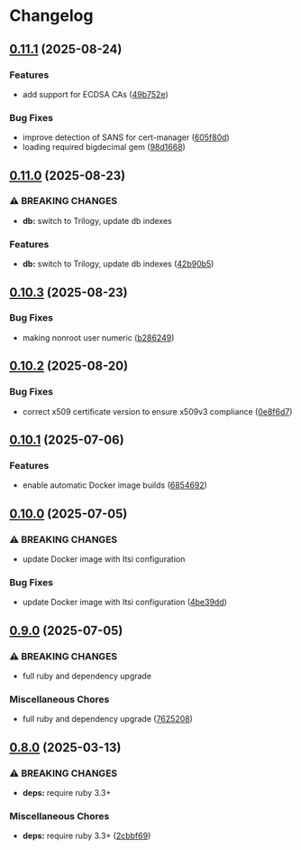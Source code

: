 # Changelog

## [0.11.1](https://github.com/jgnagy/bullion/compare/bullion/v0.11.0...bullion/v0.11.1) (2025-08-24)


### Features

* add support for ECDSA CAs ([49b752e](https://github.com/jgnagy/bullion/commit/49b752ef6fde2b0543b59fb1c5977073f21b6731))


### Bug Fixes

* improve detection of SANS for cert-manager ([605f80d](https://github.com/jgnagy/bullion/commit/605f80d97135727ab9a962d6c3078b2b4a74b533))
* loading required bigdecimal gem ([98d1668](https://github.com/jgnagy/bullion/commit/98d1668da600bba890dd0eb035af4a363fa79eef))

## [0.11.0](https://github.com/jgnagy/bullion/compare/bullion/v0.10.3...bullion/v0.11.0) (2025-08-23)


### ⚠ BREAKING CHANGES

* **db:** switch to Trilogy, update db indexes

### Features

* **db:** switch to Trilogy, update db indexes ([42b90b5](https://github.com/jgnagy/bullion/commit/42b90b5977cd497b46654ecf17085715fa6db080))

## [0.10.3](https://github.com/jgnagy/bullion/compare/bullion/v0.10.2...bullion/v0.10.3) (2025-08-23)


### Bug Fixes

* making nonroot user numeric ([b286249](https://github.com/jgnagy/bullion/commit/b28624969b440d0d7fbc87ebef87a00862295183))

## [0.10.2](https://github.com/jgnagy/bullion/compare/bullion/v0.10.1...bullion/v0.10.2) (2025-08-20)


### Bug Fixes

* correct x509 certificate version to ensure x509v3 compliance ([0e8f6d7](https://github.com/jgnagy/bullion/commit/0e8f6d7bb6fc9b6913cff84390b1a5c436b53d2c))

## [0.10.1](https://github.com/jgnagy/bullion/compare/bullion/v0.10.0...bullion/v0.10.1) (2025-07-06)


### Features

* enable automatic Docker image builds ([6854692](https://github.com/jgnagy/bullion/commit/685469269d1f7e5b11c3c87bcd814225d5a26d1e))

## [0.10.0](https://github.com/jgnagy/bullion/compare/bullion/v0.9.0...bullion/v0.10.0) (2025-07-05)


### ⚠ BREAKING CHANGES

* update Docker image with Itsi configuration

### Bug Fixes

* update Docker image with Itsi configuration ([4be39dd](https://github.com/jgnagy/bullion/commit/4be39dd6200f058907029e23a07f19241705b701))

## [0.9.0](https://github.com/jgnagy/bullion/compare/bullion/v0.8.0...bullion/v0.9.0) (2025-07-05)


### ⚠ BREAKING CHANGES

* full ruby and dependency upgrade

### Miscellaneous Chores

* full ruby and dependency upgrade ([7625208](https://github.com/jgnagy/bullion/commit/7625208b1c4fa6b1acb5a0c9e7362001d66e4e08))

## [0.8.0](https://github.com/jgnagy/bullion/compare/bullion-v0.7.3...bullion/v0.8.0) (2025-03-13)


### ⚠ BREAKING CHANGES

* **deps:** require ruby 3.3+

### Miscellaneous Chores

* **deps:** require ruby 3.3+ ([2cbbf69](https://github.com/jgnagy/bullion/commit/2cbbf69b0cdb024ea800d88cfc683437cdc9e5da))
